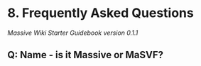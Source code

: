 # 8. Frequently Asked Questions
*Massive Wiki Starter Guidebook version 0.1.1*

## Q: Name - is it Massive or MaSVF?